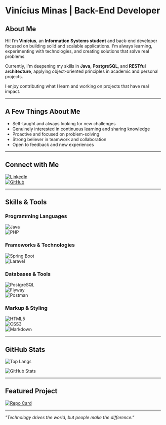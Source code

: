 # Vinícius Minas | Back-End Developer

## About Me

Hi! I’m **Vinícius**, an **Information Systems student** and back-end developer focused on building solid and scalable applications. I'm always learning, experimenting with technologies, and creating solutions that solve real problems.

Currently, I'm deepening my skills in **Java**, **PostgreSQL**, and **RESTful architecture**, applying object-oriented principles in academic and personal projects.

I enjoy contributing what I learn and working on projects that have real impact.

---

## A Few Things About Me

- Self-taught and always looking for new challenges  
- Genuinely interested in continuous learning and sharing knowledge  
- Proactive and focused on problem-solving  
- Strong believer in teamwork and collaboration  
- Open to feedback and new experiences

---

## Connect with Me

[![LinkedIn](https://img.shields.io/badge/LinkedIn-000?style=for-the-badge&logo=linkedin&logoColor=white)](https://www.linkedin.com/in/vinicius-antonio-minas/)  
[![GitHub](https://img.shields.io/badge/GitHub-000?style=for-the-badge&logo=github&logoColor=white)](https://github.com/viniciusminas)

---

## Skills & Tools

### Programming Languages  
![Java](https://img.shields.io/badge/Java-000?style=for-the-badge&logo=openjdk&logoColor=white)  
![PHP](https://img.shields.io/badge/php-000?style=for-the-badge&logo=php&logoColor=white)

### Frameworks & Technologies  
![Spring Boot](https://img.shields.io/badge/Spring_Boot-000?style=for-the-badge&logo=spring-boot&logoColor=white)  
![Laravel](https://img.shields.io/badge/Laravel-000?style=for-the-badge&logo=laravel&logoColor=FF2D20)

### Databases & Tools  
![PostgreSQL](https://img.shields.io/badge/PostgreSQL-000?style=for-the-badge&logo=postgresql&logoColor=white)  
![Flyway](https://img.shields.io/badge/Flyway-000?style=for-the-badge&logo=flyway&logoColor=white)  
![Postman](https://img.shields.io/badge/Postman-000?style=for-the-badge&logo=postman&logoColor=white)

### Markup & Styling  
![HTML5](https://img.shields.io/badge/HTML5-000?style=for-the-badge&logo=html5&logoColor=white)  
![CSS3](https://img.shields.io/badge/CSS3-000?style=for-the-badge&logo=css3&logoColor=white)  
![Markdown](https://img.shields.io/badge/Markdown-000?style=for-the-badge&logo=markdown)

---

## GitHub Stats

![Top Langs](https://github-readme-stats.vercel.app/api/top-langs/?username=viniciusminas&layout=compact&bg_color=000&border_color=30A3DC&title_color=E94D5F&text_color=FFF)

![GitHub Stats](https://github-readme-stats.vercel.app/api?username=viniciusminas&theme=transparent&bg_color=000000&border_color=000&show_icons=true&icon_color=FF0000&title_color=FFFFFF&text_color=FFFFFF&hide=stars)

---

## Featured Project

[![Repo Card](https://github-readme-stats.vercel.app/api/pin/?username=viniciusminas&repo=dio-lab-open-source&bg_color=000&border_color=30A3DC&show_icons=true&icon_color=30A3DC&title_color=E94D5F&text_color=FFF)](https://github.com/viniciusminas/dio-lab-open-source)

---

_"Technology drives the world, but people make the difference."_
